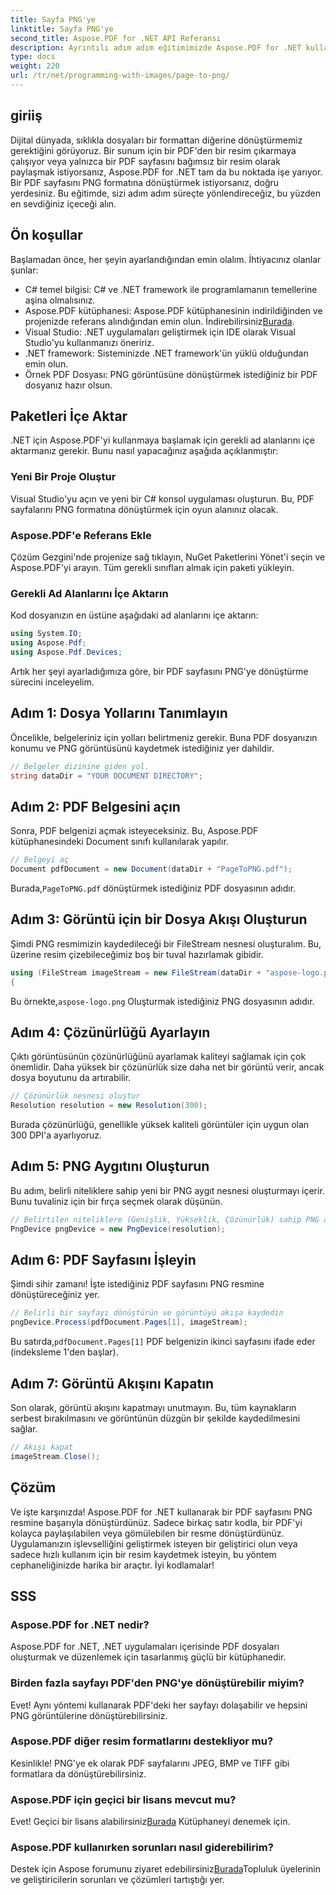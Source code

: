 ```yaml
---
title: Sayfa PNG'ye
linktitle: Sayfa PNG'ye
second_title: Aspose.PDF for .NET API Referansı
description: Ayrıntılı adım adım eğitimimizde Aspose.PDF for .NET kullanarak PDF sayfalarını PNG görüntülerine nasıl zahmetsizce dönüştürebileceğinizi öğrenin.
type: docs
weight: 220
url: /tr/net/programming-with-images/page-to-png/
---
```

## giriiş

Dijital dünyada, sıklıkla dosyaları bir formattan diğerine dönüştürmemiz gerektiğini görüyoruz. Bir sunum için bir PDF'den bir resim çıkarmaya çalışıyor veya yalnızca bir PDF sayfasını bağımsız bir resim olarak paylaşmak istiyorsanız, Aspose.PDF for .NET tam da bu noktada işe yarıyor. Bir PDF sayfasını PNG formatına dönüştürmek istiyorsanız, doğru yerdesiniz. Bu eğitimde, sizi adım adım süreçte yönlendireceğiz, bu yüzden en sevdiğiniz içeceği alın.

## Ön koşullar

Başlamadan önce, her şeyin ayarlandığından emin olalım. İhtiyacınız olanlar şunlar:
- C# temel bilgisi: C# ve .NET framework ile programlamanın temellerine aşina olmalısınız.
-  Aspose.PDF kütüphanesi: Aspose.PDF kütüphanesinin indirildiğinden ve projenizde referans alındığından emin olun. İndirebilirsiniz[Burada](https://releases.aspose.com/pdf/net/).
- Visual Studio: .NET uygulamaları geliştirmek için IDE olarak Visual Studio'yu kullanmanızı öneririz.
- .NET framework: Sisteminizde .NET framework'ün yüklü olduğundan emin olun.
- Örnek PDF Dosyası: PNG görüntüsüne dönüştürmek istediğiniz bir PDF dosyanız hazır olsun.

## Paketleri İçe Aktar

.NET için Aspose.PDF'yi kullanmaya başlamak için gerekli ad alanlarını içe aktarmanız gerekir. Bunu nasıl yapacağınız aşağıda açıklanmıştır:

### Yeni Bir Proje Oluştur

Visual Studio'yu açın ve yeni bir C# konsol uygulaması oluşturun. Bu, PDF sayfalarını PNG formatına dönüştürmek için oyun alanınız olacak.

### Aspose.PDF'e Referans Ekle

Çözüm Gezgini'nde projenize sağ tıklayın, NuGet Paketlerini Yönet'i seçin ve Aspose.PDF'yi arayın. Tüm gerekli sınıfları almak için paketi yükleyin.

### Gerekli Ad Alanlarını İçe Aktarın

Kod dosyanızın en üstüne aşağıdaki ad alanlarını içe aktarın:

```csharp
using System.IO;
using Aspose.Pdf;
using Aspose.Pdf.Devices;
```

Artık her şeyi ayarladığımıza göre, bir PDF sayfasını PNG'ye dönüştürme sürecini inceleyelim.

## Adım 1: Dosya Yollarını Tanımlayın

Öncelikle, belgeleriniz için yolları belirtmeniz gerekir. Buna PDF dosyanızın konumu ve PNG görüntüsünü kaydetmek istediğiniz yer dahildir. 

```csharp
// Belgeler dizinine giden yol.
string dataDir = "YOUR DOCUMENT DIRECTORY";
```

## Adım 2: PDF Belgesini açın

Sonra, PDF belgenizi açmak isteyeceksiniz. Bu, Aspose.PDF kütüphanesindeki Document sınıfı kullanılarak yapılır.

```csharp
// Belgeyi aç
Document pdfDocument = new Document(dataDir + "PageToPNG.pdf");
```

 Burada,`PageToPNG.pdf` dönüştürmek istediğiniz PDF dosyasının adıdır.

## Adım 3: Görüntü için bir Dosya Akışı Oluşturun

Şimdi PNG resmimizin kaydedileceği bir FileStream nesnesi oluşturalım. Bu, üzerine resim çizebileceğimiz boş bir tuval hazırlamak gibidir.

```csharp
using (FileStream imageStream = new FileStream(dataDir + "aspose-logo.png", FileMode.Create))
{
```

 Bu örnekte,`aspose-logo.png` Oluşturmak istediğiniz PNG dosyasının adıdır.

## Adım 4: Çözünürlüğü Ayarlayın

Çıktı görüntüsünün çözünürlüğünü ayarlamak kaliteyi sağlamak için çok önemlidir. Daha yüksek bir çözünürlük size daha net bir görüntü verir, ancak dosya boyutunu da artırabilir.

```csharp
// Çözünürlük nesnesi oluştur
Resolution resolution = new Resolution(300);
```

Burada çözünürlüğü, genellikle yüksek kaliteli görüntüler için uygun olan 300 DPI'a ayarlıyoruz.

## Adım 5: PNG Aygıtını Oluşturun

Bu adım, belirli niteliklere sahip yeni bir PNG aygıt nesnesi oluşturmayı içerir. Bunu tuvaliniz için bir fırça seçmek olarak düşünün.

```csharp
// Belirtilen niteliklere (Genişlik, Yükseklik, Çözünürlük) sahip PNG aygıtı oluşturun
PngDevice pngDevice = new PngDevice(resolution);
```

## Adım 6: PDF Sayfasını İşleyin

Şimdi sihir zamanı! İşte istediğiniz PDF sayfasını PNG resmine dönüştüreceğiniz yer.

```csharp
// Belirli bir sayfayı dönüştürün ve görüntüyü akışa kaydedin
pngDevice.Process(pdfDocument.Pages[1], imageStream);
```

 Bu satırda,`pdfDocument.Pages[1]` PDF belgenizin ikinci sayfasını ifade eder (indeksleme 1'den başlar).

## Adım 7: Görüntü Akışını Kapatın

Son olarak, görüntü akışını kapatmayı unutmayın. Bu, tüm kaynakların serbest bırakılmasını ve görüntünün düzgün bir şekilde kaydedilmesini sağlar.

```csharp
// Akışı kapat
imageStream.Close();
```

## Çözüm

Ve işte karşınızda! Aspose.PDF for .NET kullanarak bir PDF sayfasını PNG resmine başarıyla dönüştürdünüz. Sadece birkaç satır kodla, bir PDF'yi kolayca paylaşılabilen veya gömülebilen bir resme dönüştürdünüz. Uygulamanızın işlevselliğini geliştirmek isteyen bir geliştirici olun veya sadece hızlı kullanım için bir resim kaydetmek isteyin, bu yöntem cephaneliğinizde harika bir araçtır. İyi kodlamalar!

## SSS

### Aspose.PDF for .NET nedir?  
Aspose.PDF for .NET, .NET uygulamaları içerisinde PDF dosyaları oluşturmak ve düzenlemek için tasarlanmış güçlü bir kütüphanedir.

### Birden fazla sayfayı PDF'den PNG'ye dönüştürebilir miyim?  
Evet! Aynı yöntemi kullanarak PDF'deki her sayfayı dolaşabilir ve hepsini PNG görüntülerine dönüştürebilirsiniz.

### Aspose.PDF diğer resim formatlarını destekliyor mu?  
Kesinlikle! PNG'ye ek olarak PDF sayfalarını JPEG, BMP ve TIFF gibi formatlara da dönüştürebilirsiniz.

### Aspose.PDF için geçici bir lisans mevcut mu?  
 Evet! Geçici bir lisans alabilirsiniz[Burada](https://purchase.aspose.com/temporary-license/) Kütüphaneyi denemek için.

### Aspose.PDF kullanırken sorunları nasıl giderebilirim?  
 Destek için Aspose forumunu ziyaret edebilirsiniz[Burada](https://forum.aspose.com/c/pdf/10)Topluluk üyelerinin ve geliştiricilerin sorunları ve çözümleri tartıştığı yer.